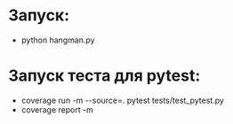 # Запуск:
  - python hangman.py

# Запуск теста для pytest:
  - coverage run -m --source=. pytest tests/test_pytest.py
  - coverage report -m
